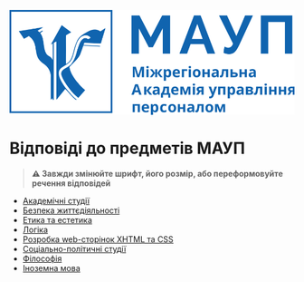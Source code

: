 <p float="left">
  <img src="maup_logo.svg" alt="Логотип МАУП"/>
</p>

# Відповіді до предметів МАУП
> **:warning: Завжди змінюйте шрифт, його розмір, або переформовуйте речення відповідей**

- [Академічні студії](./Академічні_студії)
- [Безпека життєдіяльності](./Безпека_життєдіяльності)
- [Етика та естетика](./Етика_та_естетика)
- [Логіка](./Логіка)
- [Розробка web-сторінок XHTML та CSS](./Розробка_web-сторінок_XHTML_та_CSS)
- [Соціально-політичні студії](./Соціально-політичні_студії)
- [Філософія](./Філософія)
- [Іноземна мова](./Іноземна_мова)
